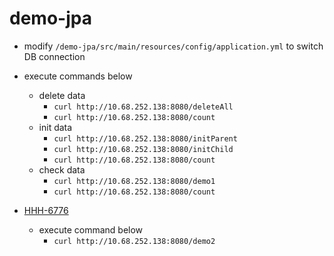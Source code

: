 demo-jpa
====================================================

* modify `/demo-jpa/src/main/resources/config/application.yml` to switch DB connection

* execute commands below
  * delete data
    * `curl http://10.68.252.138:8080/deleteAll`
    * `curl http://10.68.252.138:8080/count`
  * init data
    * `curl http://10.68.252.138:8080/initParent`
    * `curl http://10.68.252.138:8080/initChild`
    * `curl http://10.68.252.138:8080/count`
  * check data
    * `curl http://10.68.252.138:8080/demo1`
    * `curl http://10.68.252.138:8080/count`

* [HHH-6776](https://hibernate.atlassian.net/browse/HHH-6776)
  * execute command below
    * `curl http://10.68.252.138:8080/demo2`
